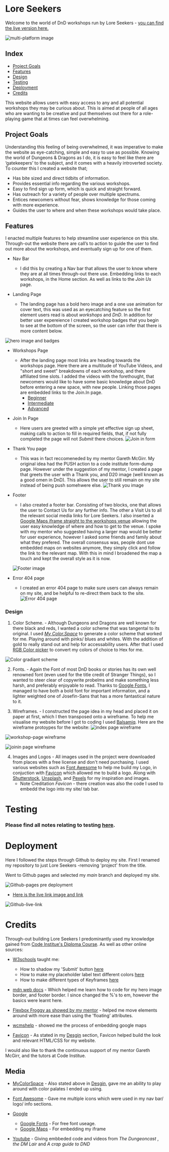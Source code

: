 # Lore Seekers

Welcome to the world of DnD workshops run by Lore Seekers - [you can find the live version here.](https://annadobrucki.github.io/Lore-Seekers/) 

![multi-platform image](documentation/multi-platform-image/multi-platform-visual.png "Multi-platform image")

## Index

* [Project Goals](#project-goals)
* [Features](#features)
* [Design](#design)
* [Testing](#testings)
* [Deployment](#deployment)
* [Credits](#credits)

This website allows users with easy access to any and all potential workshops they may be curious about. This is aimed at people of all ages who are wanting to be creative and put themselves out there for a role-playing game that at times can feel overwhelming. 

## Project Goals

Understanding this feeling of being overwhelmed, it was imperative to make the website as eye-catching, simple and easy to use as possible.
Knowing the world of Dungeons & Dragons as I do, it is easy to feel like there are ‘gatekeepers’ to the subject, and it comes with a heavily introverted society. To counter this I created a website that;
- Has bite sized and direct tidbits of information.
- Provides essential info regarding the various workshops.
- Easy to find sign up form, which is quick and straight forward.
- Has outreach for a variety of people over multiple spectrums.
- Entices newcomers without fear, shows knowledge for those coming with more experience. 
- Guides the user to where and when these workshops would take place.  

## Features

I enacted multiple features to help streamline user experience on this site. Through-out the website there are call’s to action to guide the user to find out more about the workshops, and eventually sign up for one of them. 

+ Nav Bar 
  * I did this by creating a Nav bar that allows the user to know where they are at all times through-out there use.
  Embedding links to each workshops, in the Home section.
  As well as links to the _Join Us_ page. 

+ Landing Page
  * The landing page has a bold hero image and a one use animation for cover text, this was used as an eyecatching feature so the first element users read is about *workshops* and *DnD*. In addition for better user expereience I created workshop badges that you begin to see at the bottom of the screen, so the user can infer that there is more content below.

![hero image and badges](documentation/features-images/hero-image-plus-badges.png "Hero image plus abdges")

+ Workshops Page
  * After the landing page most links are heading towards the workshops page. Here there are a multitude of YouTube Videos, and "short and sweet" breakdowns of each workshop, and there affiliated time slots. I added the videos with the forethought, that newcomers would like to have some basic knowledge about DnD before entering a new space, with new people. Linking those pages are embedded links to the Join.In page. 
    * [Beginner](https://youtu.be/BgvHNlgmKro)
    * [Intermediate](https://www.youtube.com/embed/ng8sPnaMLUY)
    * [Advanced](https://www.youtube.com/embed/ANdG2DGm0CQ)

+ Join In Page 
  * Here users are greeted with a simple yet effective sign up sheet, making calls to action to fill in required fields, that, if not fully completed the page will not _Submit_ there choices. 
  ![Join in form](documentation/features-images/joinin-form.png "Join in form")

+ Thank You page 
  * This was in fact reccomeneded by my mentor Gareth McGirr. My original idea had the PUSH action to a code institute form-dump page. However under the suggestion of my mentor, I created a page that greets the user with a Thank you, and D20 image (well known as a good omen in DnD). This allows the user to still remain on my site instead of being push somehwere else. 
![Thank you image](documentation/features-images/thankyou.html-image.png "Thank you image")

+ Footer
  * I also created a footer bar. Consisting of two blocks, one that allows the user to Contact Us for any further info. The other a Visit Us to all the relevant social media links for Lore Seekers. I also inserted a [Google Maps iframe straight to the workshops venue](https://www.google.com/maps?ll=51.495359,-0.099585&z=15&t=m&hl=en&gl=GB&mapclient=embed&cid=3226506455862106501) allowing the user easy knowledge of where and how to get to the venue. I spoke with my mentor who suggested having a larger map would be better for user experience, however I asked some friends and family about what they prefered. The overall consensus was, people dont use embedded maps on websites anymore, they simply click and follow the link to the relevant map. With this in mind I broadened the map a touch and kept the overall style as it is now. 

  ![Footer image](documentation/features-images/footer-image.png "Footer image")

+ Error 404 page

  * I created an error 404 page to make sure users can always remain on my site, and be helpful to re-direct them back to the site. 
   ![Error 404 page](documentation/features-images/error404-image.png "Error 404 page")

 ### Design
   1. Color Scheme.
    - Although Dungeons and Dragons are well known for there black and reds, I wanted a color scheme that was tangental to its original. I used [*My Color.Space*](https://mycolor.space/?hex=%23EA0661&sub=1) to generate a color scheme that worked for me. Playing around with pinks/ blues and whites. With the addition of gold to really stand out and help for accessability users. After that I used [RGB Color picker](https://rgbacolorpicker.com/hex-to-rgba ) to convert my colors of choice to Hex for me. 

![Color gradiant scheme](documentation/design-image/color-scheme.png "Color scheme choices")

   2. Fonts.
    - Again the Font of most DnD books or stories has its own well renowned font (even used for the title credit of Stranger Things), so I wanted to steer clear of copywrite probelms and make something less harsh, and preferably enjoyable to read. Thanks to [Google Fonts](https://fonts.google.com/), I managed to have both a bold font for important information, and a lighter weighted one of Josefin-Sans that has a more fantastical nature to it. 

   3. Wireframes.
    - I constructed the page idea in my head and placed it on paper at first, which I then transposed onto a wireframe. 
    To help me visualise my website before I got to coding I used [Balsamiq](https://balsamiq.com/wireframes/?gclid=CjwKCAiAwomeBhBWEiwAM43YIKDLVpSTbTPGdANYmNtCBIQFrCBalOw9J1Hy3rXIXJycnkIxDYr8ahoCwtEQAvD_BwE).
   Here are the wireframe protoypes for the website: 
  ![index page wireframe](documentation/wireframe/index-page-wireframe.png "Index page original idea wireframe")

  ![workshop-page wireframe](documentation/wireframe/workshop-page-wireframe.png "Workshop page original idea wireframe")

  ![joinin page wireframe](documentation/wireframe/joinin-page-wireframe.png "Join In page original idea wireframe")

   4. Images and Logos
    -   All images used in the project were downloaded from places with a free license and don't need purchasing. I used various websites such as [Font Awesome](https://fontawesome.com/icons/dragon?s=solid&f=classic) to help me build my Logo, in conjuction with [Favicon](https://favicon.io/favicon-generator/) which allowed me to build a logo. Along with [Shutterstock](https://www.shutterstock.com/discover/stock-assets-uk-0220?c3apidt=p46848462172&gclid=CjwKCAiAwomeBhBWEiwAM43YIM5L464Bmpb0amVcJtesyh3q18-5F7s_RQoGkoEsgP13dKoUwrTQVRoC3KIQAvD_BwE&gclsrc=aw.ds&kw=free%20images%20download), [Unsplash](https://unsplash.com/), and [Pexels](https://www.pexels.com/) for my inspiration and images.
      * Note Creditation *Favicon* - there creation was also the code I used to embedd the logo into my site/ tab bar. 

# Testing

  ### Please find all notes relating to testing [here](documentation/testing.md).


# Deployment

Here I followed the steps through Github to deploy my site. First I renamed my repository to just Lore Seekers -removing 'project' from the title.

 Went to Github pages and selected my *main* branch and deployed my site. 

![Github-pages pre deployment](documentation/deployment-images/Github-pages-predeployment.png "Github-pages pre deployment")

* [Here is the live link image and link](https://annadobrucki.github.io/Lore-Seekers/index.html) 

![Github-live-link](documentation/deployment-images/Github-live-link-image.png "Github-live-link")


# Credits
 
 Through-out building Lore Seekers I predominantly used my knowledge gained from [Code Institue's Diploma Course](https://codeinstitute.net/full-stack-software-development-diploma/). As well as other online sources:

 * [W3schools](https://www.w3schools.com/) taught me:

    * How to shadow my 'Submit' button [here](https://www.w3schools.com/cssref/css3_pr_box-shadow.php)
    * How to make my placeholder label text different colors [here](https://www.w3schools.com/howto/howto_css_placeholder.asp)
    *  How to make different types of Keyframes [here](https://www.w3schools.com/cssref/tryit.php?filename=trycss3_keyframes2)

 * [mdn web docs](https://developer.mozilla.org/en-US/docs/Web/CSS/border-end-start-radius) - Which helped me learn how to code for my hero image border, and footer border. I since changed the %'s to em, however the basics were learnt here.

 * [Flexbox Froggy as showed by my mentor](https://flexboxfroggy.com/) - helped me move elements around with more ease than using the 'floating' attributes.

 * [wcmshelp](https://wcmshelp.ucsc.edu/advanced/embedding-google/google-maps.html) - showed me the process of embedding google maps

 * [Favicon](https://favicon.io/favicon-generator/) - As stated in my [Desgin](#design) section, Favicon helped build the look and relevant HTML/CSS for my website.

 I would also like to thank the continuous support of my mentor Gareth McGirr, and the tutors at Code Institue.

## Media

 * [MyColorSpace](https://mycolor.space/?hex=%23EA0661&sub=1) - Also stated above in [Desgin](#design), gave me an ability to play around with color palates I ended up using.

 * [Font Awesome](https://fontawesome.com/icons/dragon?s=solid&f=classic) - Gave me multiple icons which were used in my nav bar/ logo/ info sections.

 * [Google](https://www.google.com/)
    * [Google Fonts](https://fonts.google.com/) - For free font useage.
    * [Google Maps](https://www.google.com/maps) -  For embedding my iframe
  
 * [Youtube](https://www.youtube.com/) - Giving embbeded code and videos from *The Dungeoncast* , *the DM Lair* and *A crap guide to DND*

    


















